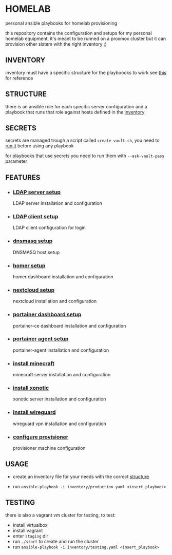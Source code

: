 # HOMELAB

personal ansible playbooks for homelab provisioning

this repository contains the configuration and setups for my personal homelab equipment, it's meant to be runned on a proxmox cluster but it can provision other sistem with the right inventory ;)

## INVENTORY

inventory must have a specific structure for the playboooks to work see [this](notes/pages/INVENTORY%20STRUCTURE.md) for reference

## STRUCTURE

there is an ansible role for each specific server configuration and a playbook that runs that role against hosts defined in the [inventory](./notes/pages/INVENTORY%20STRUCTURE.md)

## SECRETS

secrets are managed trough a script called `create-vault.sh`, you need to [run it](./notes/pages/SECRETS.md) before using any playbook

for playbooks that use secrets you need to run them with `--ask-vault-pass` parameter

## FEATURES 

- ### [LDAP server setup](notes/pages/LDAP%20SERVER%20INSTALLATION.md)

    LDAP server installation and configuration

- ### [LDAP client setup](notes/pages/LDAP%20LOGIN%20SETUP.md)

    LDAP client configuration for login

- ### [dnsmasq setup](notes/pages/DNSMASQ.md)

    DNSMASQ host setup

- ### [homer setup](notes/pages/HOMER.md)

    homer dashboard installation and configuration

- ### [nextcloud setup](notes/pages/INSTALL%20NEXTCLOUD.md)

    nextcloud installation and configuration

- ### [portainer dashboard setup](notes/pages/INSTALL%20PORTAINER%20DASHBOARD.md)

    portainer-ce dashboard installation and configuration

- ### [portainer agent setup](notes/pages/INSTALL%20PORTAINER%20AGENT.md)

    portainer-agent installation and configuration

- ### [install minecraft](notes/pages/INSTALL_MINECRAFT.md)

    minecraft server installation and configuration

- ### [install xonotic](notes/pages/INSTALL_XONOTIC.md)

    xonotic server installation and configuration

- ### [install wireguard](notes/pages/INSTALL%20WIREGUARD.md)

    wireguard vpn installation and configuration

- ### [configure provisioner](notes/pages/CONFIGURE_PROVISIONER.md)

    provisioner machine configuration

## USAGE

- create an inventory file for your needs with the correct [structure](notes/pages/INVENTORY%20STRUCTURE.md)

- run `ansible-playbook -i inventory/production.yaml <insert_playbook> `

## TESTING 

there is also a vagrant vm cluster for testing, to test:

- install virtualbox
- install vagrant
- enter `staging` dir
- run `./start` to create and run the cluster
- run `ansible-playbook -i inventory/testing.yaml <insert_playbook> `

